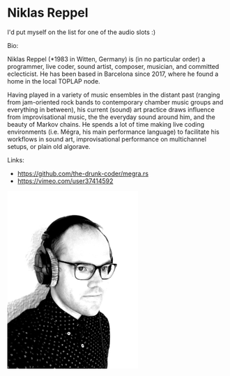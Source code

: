 # Niklas Reppel

I'd put myself on the list for one of the audio slots :)

Bio:

Niklas Reppel (*1983 in Witten, Germany) is (in no particular order) a programmer, live coder, sound artist, composer, musician, and committed eclecticist. He has been based in Barcelona since 2017, where he found a home in the local TOPLAP node.

Having played in a variety of music ensembles in the distant past (ranging from jam-oriented rock bands to contemporary chamber music groups and everything in between), his current (sound) art practice draws influence from improvisational music, the the everyday sound around him, and the beauty of Markov chains. He spends a lot of time making live coding environments (i.e. Mégra, his main performance language) to facilitate his workflows in sound art, improvisational performance on multichannel setups, or plain old algorave.


Links:

- <https://github.com/the-drunk-coder/megra.rs>
- <https://vimeo.com/user37414592>

<img src="niklas-reppel.jpg" width="300">
